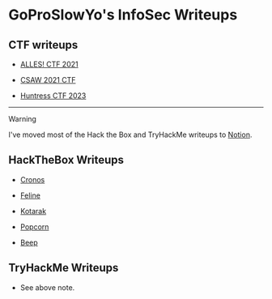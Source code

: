 # GoProSlowYo's InfoSec Writeups

## CTF writeups

- [ALLES! CTF 2021](https://infosecstreams.github.io/allesctf2021/)

- [CSAW 2021 CTF](https://infosecstreams.github.io/csaw21/)

- [Huntress CTF 2023](https://infosecstreams.github.io/huntress2023/)

---

>[!warning]
> I've moved most of the Hack the Box and TryHackMe writeups to [Notion](https://infosecinfo.notion.site/).

## HackTheBox Writeups

- [Cronos](./htb/cronos/)

- [Feline](./htb/feline/)

- [Kotarak](./htb/kotarak/)

- [Popcorn](./htb/popcorn/)

- [Beep](./htb/beep/)

## TryHackMe Writeups

- See above note.
